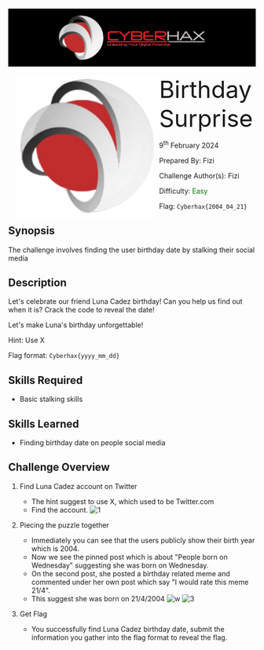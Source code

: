 ![img](../../assets/banner.png)

<img src="../../assets/cyberhax.png" style="margin-left: 20px; zoom: 80%;" align=left />
<font size="10">Birthday Surprise</font>

9<sup>th</sup> February 2024

​Prepared By: Fizi

​Challenge Author(s): Fizi

​Difficulty: <font color=green>Easy</font>

Flag: `Cyberhax{2004_04_21}`

## Synopsis

The challenge involves finding the user birthday date by stalking their social media

## Description

Let's celebrate our friend Luna Cadez birthday! Can you help us find out when it is? Crack the code to reveal the date!

Let's make Luna's birthday unforgettable!

Hint: Use X

Flag format: `Cyberhax{yyyy_mm_dd}`


## Skills Required

- Basic stalking skills

## Skills Learned

- Finding birthday date on people social media

## Challenge Overview

1. Find Luna Cadez account on Twitter
   - The hint suggest to use X, which used to be Twitter.com
   - Find the account.
  ![1](https://github.com/FROST8ytes/Cyberhax-Hacking-101/assets/131322679/6d1d20c3-39cb-4a3a-842b-748bb50cfd0c)

2. Piecing the puzzle together 
   - Immediately you can see that the users publicly show their birth year which is 2004.
   - Now we see the pinned post which is about "People born on Wednesday" suggesting she was born on Wednesday.
   - On the second post, she posted a birthday related meme and commented under her own post which say "I would rate this meme 21/4".
   - This suggest she was born on 21/4/2004
![w](https://github.com/FROST8ytes/Cyberhax-Hacking-101/assets/131322679/f0a7809b-e5c5-4b0e-aa44-6e2b1be47839)
![3](https://github.com/FROST8ytes/Cyberhax-Hacking-101/assets/131322679/cc04ae17-6059-40fa-9a43-6e2e923ca0d9)

3. Get Flag
   - You successfully find Luna Cadez birthday date, submit the information you gather into the flag format to reveal the flag.
